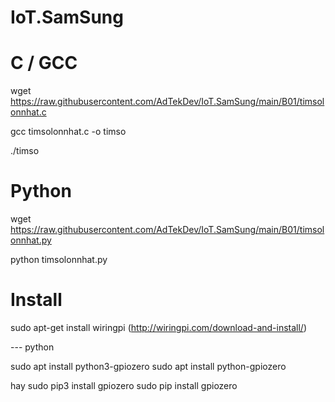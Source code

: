 # IoT.SamSung


# C / GCC

   wget https://raw.githubusercontent.com/AdTekDev/IoT.SamSung/main/B01/timsolonnhat.c
   
   gcc timsolonnhat.c -o timso
   
   ./timso


# Python 

wget   https://raw.githubusercontent.com/AdTekDev/IoT.SamSung/main/B01/timsolonnhat.py

python  timsolonnhat.py 


# Install

sudo apt-get install wiringpi
(http://wiringpi.com/download-and-install/)


--- python 

sudo apt install python3-gpiozero
sudo apt install python-gpiozero

hay
sudo pip3 install gpiozero
sudo pip install gpiozero

